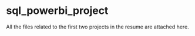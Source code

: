 # sql_powerbi_project
All the files related to the first two projects in the resume are attached here.

